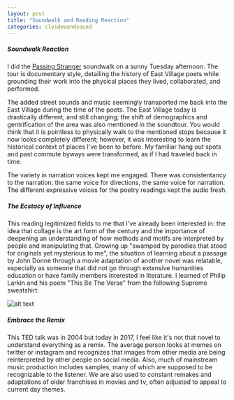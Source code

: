 ```yaml
---
layout: post
title: "Soundwalk and Reading Reaction"
categories: clvideoandsound
---
```


##### Soundwalk Reaction #####
I did the [Passing Stranger](http://eastvillagepoetrywalk.org/) soundwalk on a sunny Tuesday afternoon. The tour is documentary style, detailing the history of East Village poets while grounding their work into the physical places they lived, collaborated, and performed. 

The added street sounds and music seemingly transported me back into the East Village during the time of the poets. The East Village today is drastically different, and still changing; the shift of demographics and gentrification of the area was also mentioned in the soundtour. You would think that it is pointless to physically walk to the mentioned stops because it now looks completely different; however, it was interesting to learn the historical context of places I've been to before. My familiar hang out spots and past commute byways were transformed, as if I had traveled back in time. 

The variety in narration voices kept me engaged. There was consistentancy to the narration: the same voice for directions, the same voice for narration. The different expressive voices for the poetry readings kept the audio fresh.

##### The Ecstacy of Influence #####
This reading legitimized fields to me that I've already been interested in: the idea that collage is the art form of the century and the importance of deepening an understanding of how methods and motifs are interpreted by people and manipulating that. Growing up "swamped by parodies that stood for originals yet mysterious to me", the situation of learning about a passage by John Donne through a movie adaptation of another novel was relatable, especially as someone that did not go through extensive humanities education or have family members interested in literature. I learned of Philip Larkin and his poem "This Be The Verse" from the following Supreme sweatshirt:

![alt text](https://raw.githubusercontent.com/jirrian/jirrian.github.io/master/images/clsvideoandsound/http-%252F%252Fhypebeast.com%252Fimage%252F2016%252F08%252Fphilip-larkin-supreme-2.jpg)

##### Embrace the Remix #####
This TED talk was in 2004 but today in 2017, I feel like it's not that novel to understand everything as a remix. The average person looks at memes on twitter or instagram and recognizes that images from other media are being reinterpreted by other people on social media. Also, much of mainstream music production includes samples, many of which are supposed to be recognizable to the listener. We are also used to constant remakes and adaptations of older franchises in movies and tv, often adjusted to appeal to current day themes.

